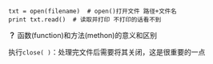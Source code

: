 ```
txt = open(filename)  # open()打开文件 路径+文件名
print txt.read()  # 读取并打印 不打印的话看不到
```

**？** 函数(function)和方法(methon)的意义和区别

执行`close( )`：处理完文件后需要将其关闭，这是很重要的一点
